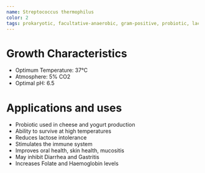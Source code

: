 ```yaml
---
name: Streptococcus thermophilus
color: 2
tags: prokaryotic, facultative-anaerobic, gram-positive, probiotic, lactose-fermenting
---
```

# Growth Characteristics
- Optimum Temperature: 37°C
- Atmosphere: 5% CO2
- Optimal pH: 6.5

# Applications and uses
- Probiotic used in cheese and yogurt production
- Ability to survive at high temperatures
- Reduces lactose intolerance
- Stimulates the immune system
- Improves oral health, skin health, mucositis
- May inhibit Diarrhea and Gastritis
- Increases Folate and Haemoglobin levels
